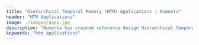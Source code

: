 ```yaml
---
title: "Hierarchical Temporal Memory (HTM) Applications | Numenta"
header: "HTM Applications"
image: ./images/apps.jpg
description: "Numenta has created reference design Hierarchical Temporal Memory (HTM) applications in fields such as monitoring stock performance, detecting unusual human behavior, and finding patterns in geospatial data. We hope these applications will stimulate creative thinking and development of innovative HTM applications."
keywords: "htm applications"
---
```

